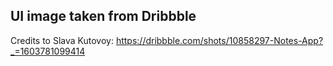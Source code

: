 ## UI image taken from Dribbble

Credits to Slava Kutovoy: https://dribbble.com/shots/10858297-Notes-App?_=1603781099414